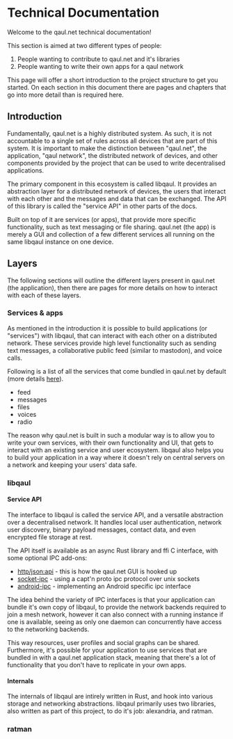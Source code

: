 # Technical Documentation

Welcome to the qaul.net technical documentation!

This section is aimed at two different types of people:

1. People wanting to contribute to qaul.net and it's libraries
2. People wanting to write their own apps for a qaul network

This page will offer a short introduction to the project structure to
get you started.  On each section in this document there are pages and
chapters that go into more detail than is required here.


## Introduction

Fundamentally, qaul.net is a highly distributed system.  As such, it
is not accountable to a single set of rules across all devices that
are part of this system.  It is important to make the distinction
between "qaul.net", the application, "qaul network", the distributed
network of devices, and other components provided by the project that
can be used to write decentralised applications.

The primary component in this ecosystem is called libqaul.  It
provides an abstraction layer for a distributed network of devices,
the users that interact with each other and the messages and data that
can be exchanged.  The API of this library is called the "service API"
in other parts of the docs.

Built on top of it are services (or apps), that provide more specific
functionality, such as text messaging or file sharing.  qaul.net (the
app) is merely a GUI and collection of a few different services all
running on the same libqaul instance on one device.


## Layers

The following sections will outline the different layers present in
qaul.net (the application), then there are pages for more details on
how to interact with each of these layers.


### Services & apps

As mentioned in the introduction it is possible to build applications
(or "services") with libqaul, that can interact with each other on a
distributed network.  These services provide high level functionality
such as sending text messages, a collaborative public feed (similar to
mastodon), and voice calls.

Following is a list of all the services that come bundled in qaul.net
by default (more details [here][services]).

- feed
- messages
- files
- voices
- radio

[services]: ./qaul.net/services.html

The reason why qaul.net is built in such a modular way is to allow you
to write your own services, with their own functionality and UI, that
gets to interact with an existing service and user ecosystem.  libqaul
also helps you to build your application in a way where it doesn't
rely on central servers on a network and keeping your users' data
safe.


### libqaul

#### Service API

The interface to libqaul is called the service API, and a versatile
abstraction over a decentralised network.  It handles local user
authentication, network user discovery, binary payload messages,
contact data, and even encrypted file storage at rest.

The API itself is available as an async Rust library and ffi C
interface, with some optional IPC add-ons:

- [http/json:api]() - this is how the qaul.net GUI is hooked up
- [socket-ipc]() - using a capt'n proto ipc protocol over unix sockets
- [android-ipc]() - implementing an Android specific ipc interface

The idea behind the variety of IPC interfaces is that your application
can bundle it's own copy of libqaul, to provide the network backends
required to join a mesh network, however it can also connect with a
running instance if one is available, seeing as only one daemon can
concurrently have access to the networking backends.

This way resources, user profiles and social graphs can be shared.
Furthermore, it's possible for your application to use services that
are bundled in with a qaul.net application stack, meaning that there's
a lot of functionality that you don't have to replicate in your own
apps.


#### Internals

The internals of libqaul are intirely written in Rust, and hook into
various storage and networking abstractions.  libqaul primarily uses
two libraries, also written as part of this project, to do it's job:
alexandria, and ratman.

### ratman
